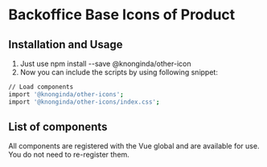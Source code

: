 # Backoffice Base Icons of Product

## Installation and Usage

1. Just use npm install --save @knonginda/other-icon
2. Now you can include the scripts by using following snippet:

```bash
// Load components
import '@knonginda/other-icons';
import '@knonginda/other-icons/index.css';
```

## List of components

All components are registered with the Vue global and are available for use. You do not need to re-register them.
